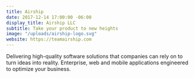 ```yaml
---
title: Airship
date: 2017-12-14 17:00:00 -06:00
display_title: Airship LLC
subtitle: Take your product to new heights
image: "/uploads/airship-logo.svg"
website: https://teamairship.com
---
```


Delivering high-quality software solutions that companies can rely on to turn ideas into reality. Enterprise, web and mobile applications engineered to optimize your business.